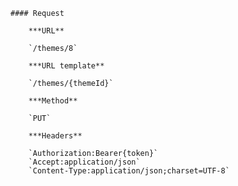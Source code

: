     #### Request

        ***URL**

        `/themes/8`

        ***URL template**

        `/themes/{themeId}`

        ***Method**

        `PUT`

        ***Headers**

        `Authorization:Bearer{token}`
        `Accept:application/json`
        `Content-Type:application/json;charset=UTF-8`
